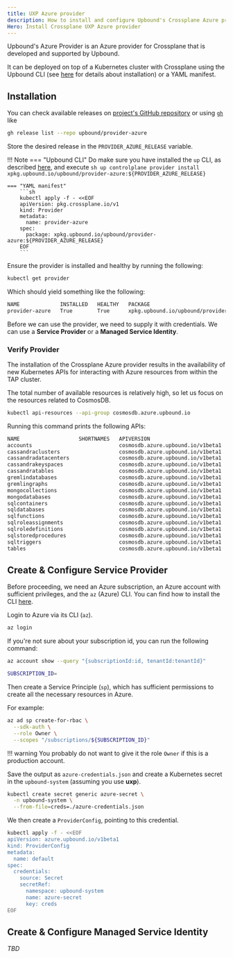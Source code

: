 ```yaml
---
title: UXP Azure provider
description: How to install and configure Upbound's Crossplane Azure provider
Hero: Install Crossplane UXP Azure provider
---
```


Upbound's Azure Provider is an Azure provider for Crossplane that is developed and supported by Upbound.

It can be deployed on top of a Kubernetes cluster with Crossplane using the Upbound CLI
(see [here](../index.md) for details about installation) or a YAML manifest.

## Installation

You can check available releases on [project's GitHub repository](https://github.com/upbound/provider-azure/releases)
or using [`gh`](https://cli.github.com/) like

```sh
gh release list --repo upbound/provider-azure
```

Store the desired release in the `PROVIDER_AZURE_RELEASE` variable.

!!! Note
    === "Upbound CLI"
        Do make sure you have installed the `up` CLI, as described [here](../index.md), and execute
        ```sh
        up controlplane provider install xpkg.upbound.io/upbound/provider-azure:${PROVIDER_AZURE_RELEASE}
        ```

    === "YAML manifest"
        ```sh
        kubectl apply -f - <<EOF
        apiVersion: pkg.crossplane.io/v1
        kind: Provider
        metadata:
          name: provider-azure
        spec:
          package: xpkg.upbound.io/upbound/provider-azure:${PROVIDER_AZURE_RELEASE}
        EOF
        ```

Ensure the provider is installed and healthy by running the following:

```sh
kubectl get provider
```

Which should yield something like the following:

```sh
NAME             INSTALLED   HEALTHY   PACKAGE                                          AGE
provider-azure   True        True      xpkg.upbound.io/upbound/provider-azure:v0.17.0   2m35s
```

Before we can use the provider, we need to supply it with credentials.
We can use a **Service Provider** or a **Managed Service Identity**.

### Verify Provider

The installation of the Crossplane Azure provider results in the availability of
new Kubernetes APIs for interacting with Azure resources from within the TAP cluster.

The total number of available resources is relatively high,
so let us focus on the resources related to CosmosDB.

```sh
kubectl api-resources --api-group cosmosdb.azure.upbound.io
```

Running this command prints the following APIs:

```sh
NAME                   SHORTNAMES   APIVERSION                          NAMESPACED   KIND
accounts                            cosmosdb.azure.upbound.io/v1beta1   false        Account
cassandraclusters                   cosmosdb.azure.upbound.io/v1beta1   false        CassandraCluster
cassandradatacenters                cosmosdb.azure.upbound.io/v1beta1   false        CassandraDatacenter
cassandrakeyspaces                  cosmosdb.azure.upbound.io/v1beta1   false        CassandraKeySpace
cassandratables                     cosmosdb.azure.upbound.io/v1beta1   false        CassandraTable
gremlindatabases                    cosmosdb.azure.upbound.io/v1beta1   false        GremlinDatabase
gremlingraphs                       cosmosdb.azure.upbound.io/v1beta1   false        GremlinGraph
mongocollections                    cosmosdb.azure.upbound.io/v1beta1   false        MongoCollection
mongodatabases                      cosmosdb.azure.upbound.io/v1beta1   false        MongoDatabase
sqlcontainers                       cosmosdb.azure.upbound.io/v1beta1   false        SQLContainer
sqldatabases                        cosmosdb.azure.upbound.io/v1beta1   false        SQLDatabase
sqlfunctions                        cosmosdb.azure.upbound.io/v1beta1   false        SQLFunction
sqlroleassignments                  cosmosdb.azure.upbound.io/v1beta1   false        SQLRoleAssignment
sqlroledefinitions                  cosmosdb.azure.upbound.io/v1beta1   false        SQLRoleDefinition
sqlstoredprocedures                 cosmosdb.azure.upbound.io/v1beta1   false        SQLStoredProcedure
sqltriggers                         cosmosdb.azure.upbound.io/v1beta1   false        SQLTrigger
tables                              cosmosdb.azure.upbound.io/v1beta1   false        Table
```

## Create & Configure Service Provider

Before proceeding, we need an Azure subscription, an Azure account with sufficient privileges, and the `az` (Azure) CLI.
You can find how to install the CLI [here](https://learn.microsoft.com/en-us/cli/azure/install-azure-cli).

Login to Azure via its CLI (`az`).

```sh
az login
```

If you're not sure about your subscription id, you can run the following command:

```sh
az account show --query "{subscriptionId:id, tenantId:tenantId}"
```

```sh
SUBSCRIPTION_ID=
```

Then create a Service Principle (`sp`), which has sufficient permissions to create all the necessary resources in Azure.

For example:

```sh
az ad sp create-for-rbac \
  --sdk-auth \
  --role Owner \
  --scopes "/subscriptions/${SUBSCRIPTION_ID}"
```

!!! warning
    You probably do not want to give it the role `Owner` if this is a production account.

Save the output as `azure-credentials.json` and create a Kubernetes secret in the `upbound-system` (assuming you use **uxp**).

```sh
kubectl create secret generic azure-secret \
  -n upbound-system \
  --from-file=creds=./azure-credentials.json
```

We then create a `ProviderConfig`, pointing to this credential.

```sh
kubectl apply -f - <<EOF
apiVersion: azure.upbound.io/v1beta1
kind: ProviderConfig
metadata:
  name: default
spec:
  credentials:
    source: Secret
    secretRef:
      namespace: upbound-system
      name: azure-secret
      key: creds
EOF
```

## Create & Configure Managed Service Identity

*TBD*